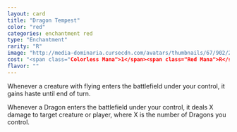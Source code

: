 ```yaml
---
layout: card
title: "Dragon Tempest"
color: "red"
categories: enchantment red
type: "Enchantment"
rarity: "R"
image: "http://media-dominaria.cursecdn.com/avatars/thumbnails/67/902/200/283/635608913317976503.png"
cost: "<span class="Colorless Mana">1</span><span class="Red Mana">R</span>"
flavor: ""
---
```


Whenever a creature with flying enters the battlefield under your control, it gains haste until end of turn.

Whenever a Dragon enters the battlefield under your control, it deals X damage to target creature or player, where X is the number of Dragons you control.
